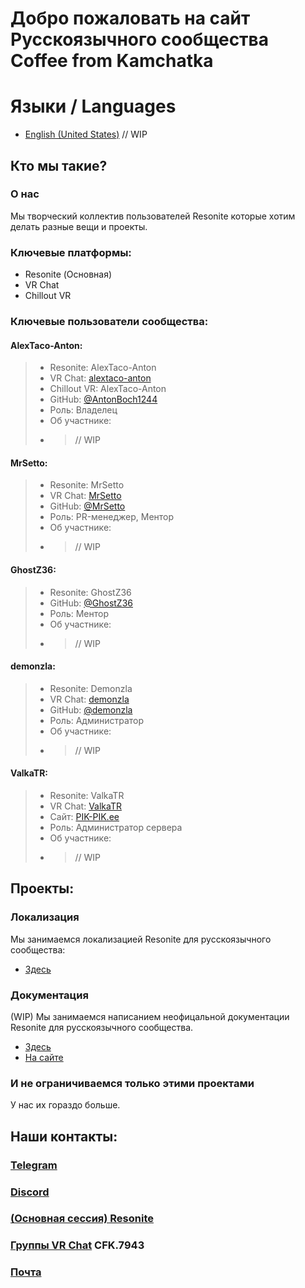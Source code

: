 Добро пожаловать на сайт Русскоязычного сообщества Coffee from Kamchatka
===

# Языки / Languages
 - [English (United States)](index.en.md)
   // WIP

Кто мы такие?
---

### О нас
Мы творческий коллектив пользователей Resonite которые хотим делать разные вещи и проекты.

### Ключевые платформы:
 - Resonite (Основная)
 - VR Chat
 - Chillout VR

### Ключевые пользователи сообщества:
#### AlexTaco-Anton:
> - Resonite: AlexTaco-Anton
> - VR Chat: [alextaco-anton](https://vrchat.com/home/user/usr_b748f9c7-b032-47fc-836a-41c6e1ee8fd4)
> - Chillout VR: AlexTaco-Anton
> - GitHub: [@AntonBoch1244](https://github.com/antonboch1244)
> - Роль: Владелец
> - Об участнике:
> - > // WIP

#### MrSetto:
> - Resonite: MrSetto
> - VR Chat: [MrSetto](https://vrchat.com/home/user/usr_3a5648bc-e0a0-4f0a-8232-0212412fdb23)
> - GitHub: [@MrSetto](https://github.com/mrsetto)
> - Роль: PR-менеджер, Ментор
> - Об участнике:
> - > // WIP

#### GhostZ36:
> - Resonite: GhostZ36
> - GitHub: [@GhostZ36](https://github.com/ghostz36)
> - Роль: Ментор
> - Об участнике:
> - > // WIP

#### demonzla:
> - Resonite: Demonzla
> - VR Chat: [demonzla](https://vrchat.com/home/user/usr_f4fe7eb0-337f-4555-a8ac-bf761cf1821b)
> - GitHub: [@demonzla](https://github.com/demonzla)
> - Роль: Администратор
> - Об участнике:
> - > // WIP

#### ValkaTR:
> - Resonite: ValkaTR
> - VR Chat: [ValkaTR](https://vrchat.com/home/user/usr_65667820-4ca2-4fbc-8570-bbc9c2fdf05c)
> - Сайт: [PIK-PIK.ee](https://pik-pik.ee/)
> - Роль: Администратор сервера
> - Об участнике:
> - > // WIP

Проекты:
---

### Локализация
Мы занимаемся локализацией Resonite для русскоязычного сообщества:
  - [Здесь](https://github.com/coffee-from-kamchatka/RU-Localization)

### Документация
(WIP) Мы занимаемся написанием неофицальной документации Resonite для русскоязычного сообщества.
  - [Здесь](https://github.com/coffee-from-kamchatka/Resonite-Russian-Documentation)
  - [На сайте](/docs)

### И не ограничиваемся только этими проектами
У нас их гораздо больше.

Наши контакты:
---
### [Telegram](https://t.me/+eG4J6mPJZnAxZDRi)
### [Discord](https://discord.gg/RQtNZQfkSA)
### [(Основная сессия) Resonite](https://go.resonite.com/session/S-U-PIKPIK:CoffeeFromKamchatka)
### [Группы VR Chat](https://vrc.group/CFK.7943) CFK.7943
### [Почта](mailto:coffee-from-kamchatka@outlook.com)
